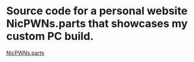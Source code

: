 # Source code for a personal website NicPWNs.parts that showcases my custom PC build.

[NicPWNs.parts](http://nicpwns.parts/)